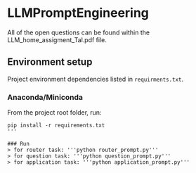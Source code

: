 # LLMPromptEngineering
All of the open questions can be found within the LLM_home_assigment_Tal.pdf file.

## Environment setup

Project environment dependencies listed in 
`requirments.txt`.

### Anaconda/Miniconda

From the project root folder, run:
```
pip install -r requirements.txt
'''

### Run
> for router task: '''python router_prompt.py'''
> for question task: '''python question_prompt.py'''
> for application task: '''python application_prompt.py'''

```
